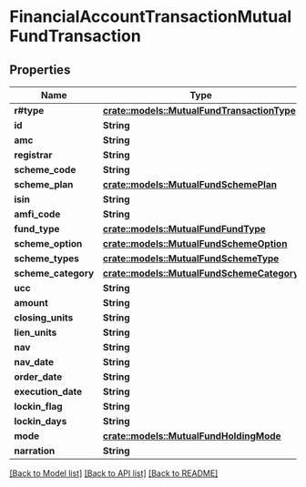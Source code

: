 # FinancialAccountTransactionMutualFundTransaction

## Properties

Name | Type | Description | Notes
------------ | ------------- | ------------- | -------------
**r#type** | [**crate::models::MutualFundTransactionType**](MutualFundTransactionType.md) |  | 
**id** | **String** |  | 
**amc** | **String** |  | 
**registrar** | **String** |  | 
**scheme_code** | **String** |  | 
**scheme_plan** | [**crate::models::MutualFundSchemePlan**](MutualFundSchemePlan.md) |  | 
**isin** | **String** |  | 
**amfi_code** | **String** |  | 
**fund_type** | [**crate::models::MutualFundFundType**](MutualFundFundType.md) |  | 
**scheme_option** | [**crate::models::MutualFundSchemeOption**](MutualFundSchemeOption.md) |  | 
**scheme_types** | [**crate::models::MutualFundSchemeType**](MutualFundSchemeType.md) |  | 
**scheme_category** | [**crate::models::MutualFundSchemeCategory**](MutualFundSchemeCategory.md) |  | 
**ucc** | **String** |  | 
**amount** | **String** |  | 
**closing_units** | **String** |  | 
**lien_units** | **String** |  | 
**nav** | **String** |  | 
**nav_date** | **String** |  | 
**order_date** | **String** |  | 
**execution_date** | **String** |  | 
**lockin_flag** | **String** |  | 
**lockin_days** | **String** |  | 
**mode** | [**crate::models::MutualFundHoldingMode**](MutualFundHoldingMode.md) |  | 
**narration** | **String** |  | 

[[Back to Model list]](../README.md#documentation-for-models) [[Back to API list]](../README.md#documentation-for-api-endpoints) [[Back to README]](../README.md)


